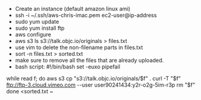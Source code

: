 * Create an instance (default amazon linux ami)
* ssh -i ~/.ssh/aws-chris-imac.pem  ec2-user@ip-address
* sudo yum update
* sudo yum install ftp
* aws configure
* aws s3 ls s3://talk.objc.io/originals > files.txt
* use vim to delete the non-filename parts in files.txt
* sort -n files.txt > sorted.txt
* make sure to remove all the files that are already uploaded.
* bash script:
#!/bin/bash
set -euxo pipefail

while read f; do
        aws s3 cp "s3://talk.objc.io/originals/$f" .
        curl -T "$f" ftp://ftp-3.cloud.vimeo.com --user user90241434:y2r-o2g-5im-r3p
        rm "$f"
done <sorted.txt
~                    
